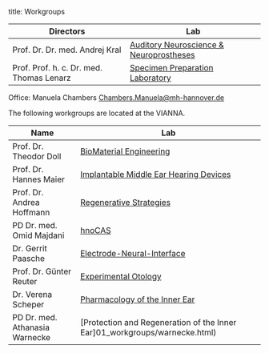 title: Workgroups

|                Directors                 |                                  Lab                                  |
|------------------------------------------|-----------------------------------------------------------------------|
| Prof. Dr. Dr. med. Andrej Kral           | [Auditory Neuroscience & Neuroprostheses](01_workgroups/ag-kral.html) |
| Prof. Prof. h. c. Dr. med. Thomas Lenarz | [Specimen Preparation Laboratory](01_workgroups/lenarz.html)          |

Office: Manuela Chambers <Chambers.Manuela@mh-hannover.de>

The following workgroups are located at the VIANNA.

|            Name           |                                Lab                                 |
|---------------------------|--------------------------------------------------------------------|
| Prof. Dr. Theodor Doll    | [BioMaterial Engineering](01_workgroups/doll.html)                 |
| Prof. Dr. Hannes Maier    | [Implantable Middle Ear Hearing Devices](01_workgroups/maier.html) |
| Prof. Dr. Andrea Hoffmann | [Regenerative Strategies](01_workgroups/hoffmann-de.html)             |
| PD Dr. med. Omid Majdani  | [hnoCAS](http://www.smart-ci.de)                                        |
| Dr. Gerrit Paasche        | [Electrode-Neural-Interface](01_workgroups/paasche.html) |
| Prof. Dr. Günter Reuter   | [Experimental Otology](01_workgroups/reuter.html) |
| Dr. Verena Scheper        | [Pharmacology of the Inner Ear](01_workgroups/scheper.html) |                                   |
| PD Dr. med. Athanasia Warnecke        | [Protection and Regeneration of the Inner Ear]01_workgroups/warnecke.html) |

